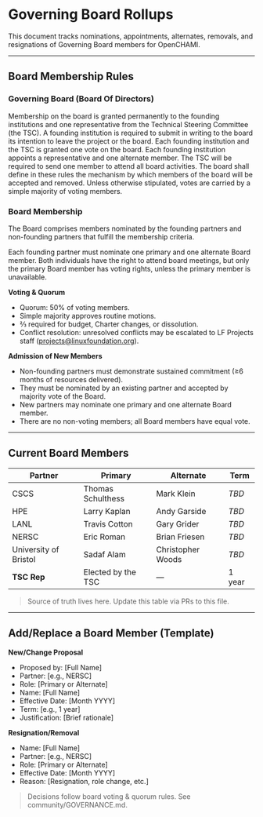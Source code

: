 # Governing Board Rollups

This document tracks nominations, appointments, alternates, removals, and resignations of Governing Board members for OpenCHAMI.

---

## Board Membership Rules

### Governing Board (Board Of Directors) 

Membership on the board is granted permanently to the founding institutions and one representative from the Technical Steering Committee (the TSC). A founding institution is required to submit in writing to the board its intention to leave the project or the board. Each founding institution and the TSC is granted one vote on the board. Each founding institution appoints a representative and one alternate member. The TSC will be required to send one member to attend all board activities. The board shall define in these rules the mechanism by which members of the board will be accepted and removed. Unless otherwise stipulated, votes are carried by a simple majority of voting members.

### Board Membership

The Board comprises members nominated by the founding partners and non-founding partners that fulfill the membership criteria.

Each founding partner must nominate one primary and one alternate Board member. Both individuals have the right to attend board meetings, but only the primary Board member has voting rights, unless the primary member is unavailable.


**Voting & Quorum**  
- Quorum: 50% of voting members.  
- Simple majority approves routine motions.  
- ⅔ required for budget, Charter changes, or dissolution.  
- Conflict resolution: unresolved conflicts may be escalated to LF Projects staff (projects@linuxfoundation.org).  

**Admission of New Members**  
- Non-founding partners must demonstrate sustained commitment (≥6 months of resources delivered).  
- They must be nominated by an existing partner and accepted by majority vote of the Board.  
- New partners may nominate one primary and one alternate Board member.  
- There are no non-voting members; all Board members have equal vote.  
---
## Current Board Members

| Partner               | Primary            | Alternate          | Term        |
|----------------------|--------------------|--------------------|-------------|
| CSCS                 | Thomas Schulthess  | Mark Klein         | _TBD_       |
| HPE                  | Larry Kaplan       | Andy Garside       | _TBD_       |
| LANL                 | Travis Cotton      | Gary Grider        | _TBD_       |
| NERSC                | Eric Roman         | Brian Friesen      | _TBD_       |
| University of Bristol| Sadaf Alam         | Christopher Woods  | _TBD_       |
| **TSC Rep**          | Elected by the TSC | —                  | 1 year      |

> Source of truth lives here. Update this table via PRs to this file.

---

## Add/Replace a Board Member (Template)

**New/Change Proposal**
- Proposed by: [Full Name]
- Partner: [e.g., NERSC]
- Role: [Primary or Alternate]
- Name: [Full Name]
- Effective Date: [Month YYYY]
- Term: [e.g., 1 year]
- Justification: [Brief rationale]

**Resignation/Removal**
- Name: [Full Name]
- Partner: [e.g., NERSC]
- Role: [Primary or Alternate]
- Effective Date: [Month YYYY]
- Reason: [Resignation, role change, etc.]

> Decisions follow board voting & quorum rules. See community/GOVERNANCE.md.